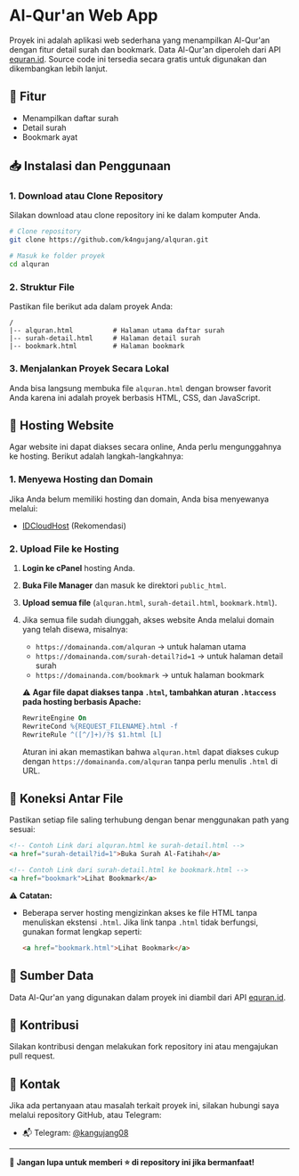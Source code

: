 # Al-Qur'an Web App

Proyek ini adalah aplikasi web sederhana yang menampilkan Al-Qur'an dengan fitur detail surah dan bookmark. Data Al-Qur'an diperoleh dari API [equran.id](https://equran.id/apidev/v2). Source code ini tersedia secara gratis untuk digunakan dan dikembangkan lebih lanjut.

## 📌 Fitur

- Menampilkan daftar surah
- Detail surah
- Bookmark ayat

## 📥 Instalasi dan Penggunaan

### 1. Download atau Clone Repository

Silakan download atau clone repository ini ke dalam komputer Anda.

```sh
# Clone repository
git clone https://github.com/k4ngujang/alquran.git

# Masuk ke folder proyek
cd alquran
```

### 2. Struktur File

Pastikan file berikut ada dalam proyek Anda:

```
/
|-- alquran.html          # Halaman utama daftar surah
|-- surah-detail.html     # Halaman detail surah
|-- bookmark.html         # Halaman bookmark
```

### 3. Menjalankan Proyek Secara Lokal

Anda bisa langsung membuka file `alquran.html` dengan browser favorit Anda karena ini adalah proyek berbasis HTML, CSS, dan JavaScript.

## 🚀 Hosting Website

Agar website ini dapat diakses secara online, Anda perlu mengunggahnya ke hosting. Berikut adalah langkah-langkahnya:

### 1. Menyewa Hosting dan Domain

Jika Anda belum memiliki hosting dan domain, Anda bisa menyewanya melalui:

- [IDCloudHost](https://my.idcloudhost.com/aff.php?aff=8496) (Rekomendasi)

### 2. Upload File ke Hosting

1. **Login ke cPanel** hosting Anda.
2. **Buka File Manager** dan masuk ke direktori `public_html`.
3. **Upload semua file** (`alquran.html`, `surah-detail.html`, `bookmark.html`).
4. Jika semua file sudah diunggah, akses website Anda melalui domain yang telah disewa, misalnya:
   - `https://domainanda.com/alquran` → untuk halaman utama
   - `https://domainanda.com/surah-detail?id=1` → untuk halaman detail surah
   - `https://domainanda.com/bookmark` → untuk halaman bookmark

   ⚠ **Agar file dapat diakses tanpa `.html`, tambahkan aturan `.htaccess` pada hosting berbasis Apache:**
   ```apache
   RewriteEngine On
   RewriteCond %{REQUEST_FILENAME}.html -f
   RewriteRule ^([^/]+)/?$ $1.html [L]
   ```
   Aturan ini akan memastikan bahwa `alquran.html` dapat diakses cukup dengan `https://domainanda.com/alquran` tanpa perlu menulis `.html` di URL.

## 🔗 Koneksi Antar File

Pastikan setiap file saling terhubung dengan benar menggunakan path yang sesuai:

```html
<!-- Contoh Link dari alquran.html ke surah-detail.html -->
<a href="surah-detail?id=1">Buka Surah Al-Fatihah</a>

<!-- Contoh Link dari surah-detail.html ke bookmark.html -->
<a href="bookmark">Lihat Bookmark</a>
```

⚠ **Catatan:**

- Beberapa server hosting mengizinkan akses ke file HTML tanpa menuliskan ekstensi `.html`. Jika link tanpa `.html` tidak berfungsi, gunakan format lengkap seperti:
  ```html
  <a href="bookmark.html">Lihat Bookmark</a>
  ```

## 📢 Sumber Data

Data Al-Qur'an yang digunakan dalam proyek ini diambil dari API [equran.id](https://equran.id/apidev/v2).

## 📌 Kontribusi

Silakan kontribusi dengan melakukan fork repository ini atau mengajukan pull request.

## 📧 Kontak

Jika ada pertanyaan atau masalah terkait proyek ini, silakan hubungi saya melalui repository GitHub, atau Telegram:

- 📬 Telegram: [@kangujang08](https://t.me/kangujang08)

---

🚀 **Jangan lupa untuk memberi ⭐ di repository ini jika bermanfaat!**

